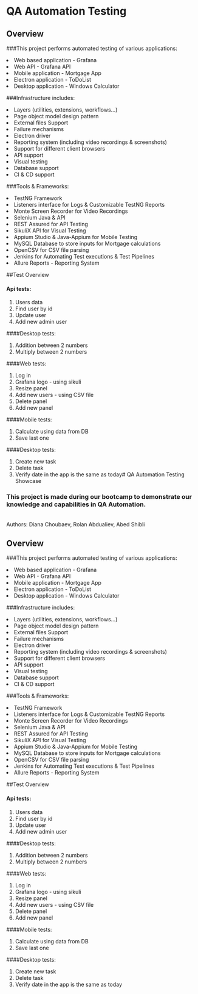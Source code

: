 # QA Automation Testing 

## Overview

###This project performs automated testing of various applications:

<li>Web based application - Grafana
<li>Web API - Grafana API
<li>Mobile application - Mortgage App
<li>Electron application - ToDoList
<li>Desktop application - Windows Calculator

###Infrastructure includes:
<li>Layers (utilities, extensions, workflows...)
<li>Page object model design pattern
<li>External files Support
<li>Failure mechanisms
<li>Electron driver
<li>Reporting system (including video recordings & screenshots)
<li>Support for different client browsers
<li>API support
<li>Visual testing
<li>Database support
<li>CI & CD support

###Tools & Frameworks:
<li>TestNG Framework
<li>Listeners interface for Logs & Customizable TestNG Reports
<li>Monte Screen Recorder for Video Recordings
<li>Selenium Java & API
<li>REST Assured for API Testing
<li>SikuliX API for Visual Testing
<li>Appium Studio & Java-Appium for Mobile Testing
<li>MySQL Database to store inputs for Mortgage calculations
<li>OpenCSV for CSV file parsing
<li>Jenkins for Automating Test executions & Test Pipelines
<li>Allure Reports - Reporting System

##Test Overview
#### Api tests:
1. Users data
2. Find user by id
3. Update user
4. Add new admin user

####Desktop tests:
1. Addition between 2 numbers
2. Multiply between 2 numbers

####Web tests:
1. Log in
2. Grafana logo - using sikuli
3. Resize panel
4. Add new users - using CSV file
5. Delete panel
6. Add new panel

####Mobile tests:
1. Calculate using data from DB
2. Save last one

####Desktop tests:
1. Create new task
2. Delete task
3. Verify date in the app is the same as today# QA Automation Testing Showcase
### This project is made during our bootcamp to demonstrate our knowledge and capabilities in QA Automation.
<br>
Authors: Diana Choubaev, Rolan Abdualiev, Abed Shibli

## Overview

###This project performs automated testing of various applications:

<li>Web based application - Grafana
<li>Web API - Grafana API
<li>Mobile application - Mortgage App
<li>Electron application - ToDoList
<li>Desktop application - Windows Calculator

###Infrastructure includes:
<li>Layers (utilities, extensions, workflows...)
<li>Page object model design pattern
<li>External files Support
<li>Failure mechanisms
<li>Electron driver
<li>Reporting system (including video recordings & screenshots)
<li>Support for different client browsers
<li>API support
<li>Visual testing
<li>Database support
<li>CI & CD support

###Tools & Frameworks:
<li>TestNG Framework
<li>Listeners interface for Logs & Customizable TestNG Reports
<li>Monte Screen Recorder for Video Recordings
<li>Selenium Java & API
<li>REST Assured for API Testing
<li>SikuliX API for Visual Testing
<li>Appium Studio & Java-Appium for Mobile Testing
<li>MySQL Database to store inputs for Mortgage calculations
<li>OpenCSV for CSV file parsing
<li>Jenkins for Automating Test executions & Test Pipelines
<li>Allure Reports - Reporting System

##Test Overview
#### Api tests:
1. Users data
2. Find user by id
3. Update user
4. Add new admin user

####Desktop tests:
1. Addition between 2 numbers
2. Multiply between 2 numbers

####Web tests:
1. Log in
2. Grafana logo - using sikuli
3. Resize panel
4. Add new users - using CSV file
5. Delete panel
6. Add new panel

####Mobile tests:
1. Calculate using data from DB
2. Save last one

####Desktop tests:
1. Create new task
2. Delete task
3. Verify date in the app is the same as today